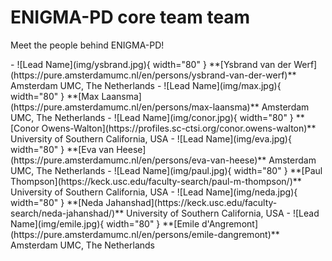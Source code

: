 # ENIGMA-PD core team team

Meet the people behind ENIGMA-PD!

<div class="grid cards" markdown>
- ![Lead Name](img/ysbrand.jpg){ width="80" } **[Ysbrand van der Werf](https://pure.amsterdamumc.nl/en/persons/ysbrand-van-der-werf)** Amsterdam UMC, The Netherlands
- ![Lead Name](img/max.jpg){ width="80" } **[Max Laansma](https://pure.amsterdamumc.nl/en/persons/max-laansma)** Amsterdam UMC, The Netherlands
- ![Lead Name](img/conor.jpg){ width="80" } **[Conor Owens-Walton](https://profiles.sc-ctsi.org/conor.owens-walton)** University of Southern California, USA
- ![Lead Name](img/eva.jpg){ width="80" } **[Eva van Heese](https://pure.amsterdamumc.nl/en/persons/eva-van-heese)** Amsterdam UMC, The Netherlands
- ![Lead Name](img/paul.jpg){ width="80" } **[Paul Thompson](https://keck.usc.edu/faculty-search/paul-m-thompson/)** University of Southern California, USA
- ![Lead Name](img/neda.jpg){ width="80" } **[Neda Jahanshad](https://keck.usc.edu/faculty-search/neda-jahanshad/)** University of Southern California, USA
- ![Lead Name](img/emile.jpg){ width="80" } **[Emile d'Angremont](https://pure.amsterdamumc.nl/en/persons/emile-dangremont)** Amsterdam UMC, The Netherlands
</div>

<!-- ...existing cards section... -->

